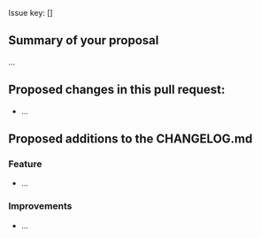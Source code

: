 Issue key: []

## Summary of your proposal

...

## Proposed changes in this pull request:

* ...

## Proposed additions to the CHANGELOG.md

### Feature

* ...

### Improvements

* ...